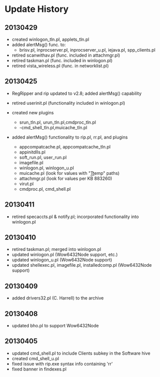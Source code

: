 # Update History #

## 20130429 ##
  * created winlogon\_tln.pl, applets\_tln.pl
  * added alertMsg() func. to:
    * brisv.pl, inprocserver.pl, inprocserver\_u.pl, iejava.pl, spp\_clients.pl
  * retired scanwithav.pl (func. included in attachmgr.pl)
  * retired taskman.pl (func. included in winlogon.pl)
  * retired vista\_wireless.pl (func. in networklist.pl)

## 20130425 ##
  * RegRipper and rip updated to v2.8; added alertMsg() capability
  * retired userinit.pl (functionality included in winlogon.pl)
  * created new plugins
    * srun\_tln.pl, urun\_tln.pl,cmdproc\_tln.pl
    * -cmd\_shell\_tln.pl,muicache\_tln.pl

  * added alertMsg() functionality to rip.pl, rr.pl, and plugins
    * appcompatcache.pl, appcompatcache\_tln.pl
    * appinitdlls.pl
    * soft\_run.pl, user\_run.pl
    * imagefile.pl
    * winlogon.pl, winlogon\_u.pl
    * muicache.pl (look for values with "[Tt](Tt.md)emp" paths)
    * attachmgr.pl (look for values per KB 883260)
    * virut.pl
    * cmdproc.pl, cmd\_shell.pl

## 20130411 ##
  * retired specaccts.pl & notify.pl; incorporated functionality into winlogon.pl

## 20130410 ##
  * retired taskman.pl; merged into winlogon.pl
  * updated winlogon.pl (Wow6432Node support, etc.)
  * updated winlogon\_u.pl (Wow6432Node support)
  * updated shellexec.pl, imagefile.pl, installedcomp.pl (Wow6432Node support)

## 20130409 ##
  * added drivers32.pl (C. Harrell) to the archive

## 20130408 ##
  * updated bho.pl to support Wow6432Node

## 20130405 ##
  * updated cmd\_shell.pl to include Clients subkey in the Software hive
  * created cmd\_shell\_u.pl
  * fixed issue with rip.exe syntax info containing 'rr'
  * fixed banner in findexes.pl